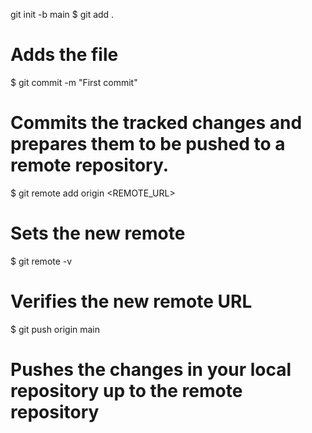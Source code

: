 git init -b main
$ git add .
# Adds the file
$ git commit -m "First commit"
# Commits the tracked changes and prepares them to be pushed to a remote repository.
$ git remote add origin  <REMOTE_URL> 
# Sets the new remote
$ git remote -v
# Verifies the new remote URL
$ git push origin main
# Pushes the changes in your local repository up to the remote repository
